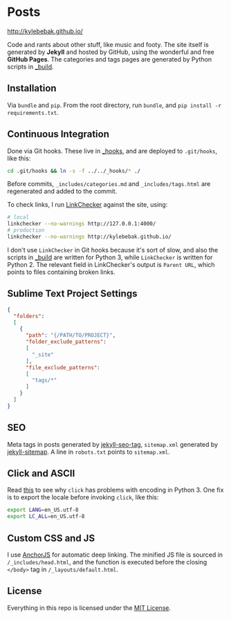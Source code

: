 # Posts

<http://kylebebak.github.io/>

Code and rants about other stuff, like music and footy. The site itself is generated by __Jekyll__ and hosted by GitHub, using the wonderful and free __GitHub Pages__. The categories and tags pages are generated by Python scripts in [_build](_build).


## Installation
Via `bundle` and `pip`. From the root directory, run `bundle`, and `pip install -r requirements.txt`.


## Continuous Integration
Done via Git hooks. These live in [_hooks](_hooks), and are deployed to `.git/hooks`, like this:

~~~sh
cd .git/hooks && ln -s -f ../../_hooks/* ./
~~~

Before commits, `_includes/categories.md` and `_includes/tags.html` are regenerated and added to the commit.

To check links, I run [LinkChecker](https://github.com/wummel/linkchecker/) against the site, using:

~~~sh
# local
linkchecker --no-warnings http://127.0.0.1:4000/
# production
linkchecker --no-warnings http://kylebebak.github.io/
~~~

I don't use `LinkChecker` in Git hooks because it's sort of slow, and also the scripts in [_build](_build) are written for Python 3, while `LinkChecker` is written for Python 2. The relevant field in LinkChecker's output is `Parent URL`, which points to files containing broken links.


## Sublime Text Project Settings
~~~json
{
  "folders":
  [
    {
      "path": "{/PATH/TO/PROJECT}",
      "folder_exclude_patterns":
      [
        "_site"
      ],
      "file_exclude_patterns":
      [
        "tags/*"
      ]
    }
  ]
}
~~~


## SEO
Meta tags in posts generated by [jekyll-seo-tag](https://github.com/jekyll/jekyll-seo-tag), `sitemap.xml` generated by [jekyll-sitemap](https://github.com/jekyll/jekyll-sitemap). A line in `robots.txt` points to `sitemap.xml`.


## Click and ASCII
Read [this](http://click.pocoo.org/5/python3/#python-3-surrogate-handling) to see why `click` has problems with encoding in Python 3. One fix is to export the locale before invoking `click`, like this:

~~~sh
export LANG=en_US.utf-8
export LC_ALL=en_US.utf-8
~~~


## Custom CSS and JS
I use [AnchorJS](https://github.com/bryanbraun/anchorjs) for automatic deep linking. The minified JS file is sourced in `/_includes/head.html`, and the function is executed before the closing `</body>` tag in `/_layouts/default.html`.


## License
Everything in this repo is licensed under the [MIT License](https://opensource.org/licenses/MIT).
